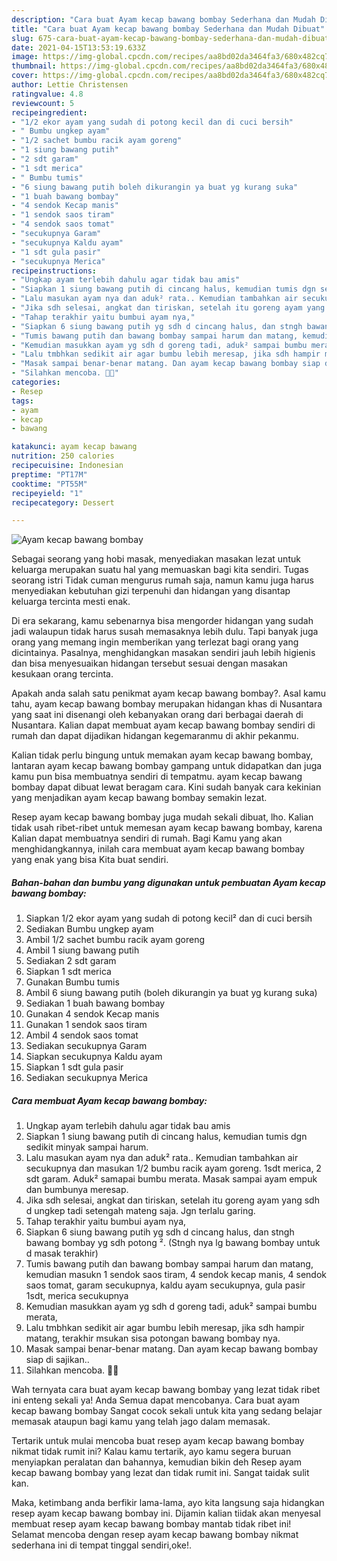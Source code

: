 ```yaml
---
description: "Cara buat Ayam kecap bawang bombay Sederhana dan Mudah Dibuat"
title: "Cara buat Ayam kecap bawang bombay Sederhana dan Mudah Dibuat"
slug: 675-cara-buat-ayam-kecap-bawang-bombay-sederhana-dan-mudah-dibuat
date: 2021-04-15T13:53:19.633Z
image: https://img-global.cpcdn.com/recipes/aa8bd02da3464fa3/680x482cq70/ayam-kecap-bawang-bombay-foto-resep-utama.jpg
thumbnail: https://img-global.cpcdn.com/recipes/aa8bd02da3464fa3/680x482cq70/ayam-kecap-bawang-bombay-foto-resep-utama.jpg
cover: https://img-global.cpcdn.com/recipes/aa8bd02da3464fa3/680x482cq70/ayam-kecap-bawang-bombay-foto-resep-utama.jpg
author: Lettie Christensen
ratingvalue: 4.8
reviewcount: 5
recipeingredient:
- "1/2 ekor ayam yang sudah di potong kecil dan di cuci bersih"
- " Bumbu ungkep ayam"
- "1/2 sachet bumbu racik ayam goreng"
- "1 siung bawang putih"
- "2 sdt garam"
- "1 sdt merica"
- " Bumbu tumis"
- "6 siung bawang putih boleh dikurangin ya buat yg kurang suka"
- "1 buah bawang bombay"
- "4 sendok Kecap manis"
- "1 sendok saos tiram"
- "4 sendok saos tomat"
- "secukupnya Garam"
- "secukupnya Kaldu ayam"
- "1 sdt gula pasir"
- "secukupnya Merica"
recipeinstructions:
- "Ungkap ayam terlebih dahulu agar tidak bau amis"
- "Siapkan 1 siung bawang putih di cincang halus, kemudian tumis dgn sedikit minyak sampai harum."
- "Lalu masukan ayam nya dan aduk² rata.. Kemudian tambahkan air secukupnya dan masukan 1/2 bumbu racik ayam goreng. 1sdt merica, 2 sdt garam. Aduk² samapai bumbu merata. Masak sampai ayam empuk dan bumbunya meresap."
- "Jika sdh selesai, angkat dan tiriskan, setelah itu goreng ayam yang sdh d ungkep tadi setengah mateng saja. Jgn terlalu garing."
- "Tahap terakhir yaitu bumbui ayam nya,"
- "Siapkan 6 siung bawang putih yg sdh d cincang halus, dan stngh bawang bombay yg sdh potong ². (Stngh nya lg bawang bombay untuk d masak terakhir)"
- "Tumis bawang putih dan bawang bombay sampai harum dan matang, kemudian masukn 1 sendok saos tiram, 4 sendok kecap manis, 4 sendok saos tomat, garam secukupnya, kaldu ayam secukupnya, gula pasir 1sdt, merica secukupnya"
- "Kemudian masukkan ayam yg sdh d goreng tadi, aduk² sampai bumbu merata,"
- "Lalu tmbhkan sedikit air agar bumbu lebih meresap, jika sdh hampir matang, terakhir msukan sisa potongan bawang bombay nya."
- "Masak sampai benar-benar matang. Dan ayam kecap bawang bombay siap di sajikan.."
- "Silahkan mencoba. 🤗💕"
categories:
- Resep
tags:
- ayam
- kecap
- bawang

katakunci: ayam kecap bawang 
nutrition: 250 calories
recipecuisine: Indonesian
preptime: "PT17M"
cooktime: "PT55M"
recipeyield: "1"
recipecategory: Dessert

---
```



![Ayam kecap bawang bombay](https://img-global.cpcdn.com/recipes/aa8bd02da3464fa3/680x482cq70/ayam-kecap-bawang-bombay-foto-resep-utama.jpg)

Sebagai seorang yang hobi masak, menyediakan masakan lezat untuk keluarga merupakan suatu hal yang memuaskan bagi kita sendiri. Tugas seorang istri Tidak cuman mengurus rumah saja, namun kamu juga harus menyediakan kebutuhan gizi terpenuhi dan hidangan yang disantap keluarga tercinta mesti enak.

Di era  sekarang, kamu sebenarnya bisa mengorder hidangan yang sudah jadi walaupun tidak harus susah memasaknya lebih dulu. Tapi banyak juga orang yang memang ingin memberikan yang terlezat bagi orang yang dicintainya. Pasalnya, menghidangkan masakan sendiri jauh lebih higienis dan bisa menyesuaikan hidangan tersebut sesuai dengan masakan kesukaan orang tercinta. 



Apakah anda salah satu penikmat ayam kecap bawang bombay?. Asal kamu tahu, ayam kecap bawang bombay merupakan hidangan khas di Nusantara yang saat ini disenangi oleh kebanyakan orang dari berbagai daerah di Nusantara. Kalian dapat membuat ayam kecap bawang bombay sendiri di rumah dan dapat dijadikan hidangan kegemaranmu di akhir pekanmu.

Kalian tidak perlu bingung untuk memakan ayam kecap bawang bombay, lantaran ayam kecap bawang bombay gampang untuk didapatkan dan juga kamu pun bisa membuatnya sendiri di tempatmu. ayam kecap bawang bombay dapat dibuat lewat beragam cara. Kini sudah banyak cara kekinian yang menjadikan ayam kecap bawang bombay semakin lezat.

Resep ayam kecap bawang bombay juga mudah sekali dibuat, lho. Kalian tidak usah ribet-ribet untuk memesan ayam kecap bawang bombay, karena Kalian dapat membuatnya sendiri di rumah. Bagi Kamu yang akan menghidangkannya, inilah cara membuat ayam kecap bawang bombay yang enak yang bisa Kita buat sendiri.

<!--inarticleads1-->

##### Bahan-bahan dan bumbu yang digunakan untuk pembuatan Ayam kecap bawang bombay:

1. Siapkan 1/2 ekor ayam yang sudah di potong kecil² dan di cuci bersih
1. Sediakan  Bumbu ungkep ayam
1. Ambil 1/2 sachet bumbu racik ayam goreng
1. Ambil 1 siung bawang putih
1. Sediakan 2 sdt garam
1. Siapkan 1 sdt merica
1. Gunakan  Bumbu tumis
1. Ambil 6 siung bawang putih (boleh dikurangin ya buat yg kurang suka)
1. Sediakan 1 buah bawang bombay
1. Gunakan 4 sendok Kecap manis
1. Gunakan 1 sendok saos tiram
1. Ambil 4 sendok saos tomat
1. Sediakan secukupnya Garam
1. Siapkan secukupnya Kaldu ayam
1. Siapkan 1 sdt gula pasir
1. Sediakan secukupnya Merica




<!--inarticleads2-->

##### Cara membuat Ayam kecap bawang bombay:

1. Ungkap ayam terlebih dahulu agar tidak bau amis
1. Siapkan 1 siung bawang putih di cincang halus, kemudian tumis dgn sedikit minyak sampai harum.
1. Lalu masukan ayam nya dan aduk² rata.. Kemudian tambahkan air secukupnya dan masukan 1/2 bumbu racik ayam goreng. 1sdt merica, 2 sdt garam. Aduk² samapai bumbu merata. Masak sampai ayam empuk dan bumbunya meresap.
1. Jika sdh selesai, angkat dan tiriskan, setelah itu goreng ayam yang sdh d ungkep tadi setengah mateng saja. Jgn terlalu garing.
1. Tahap terakhir yaitu bumbui ayam nya,
1. Siapkan 6 siung bawang putih yg sdh d cincang halus, dan stngh bawang bombay yg sdh potong ². (Stngh nya lg bawang bombay untuk d masak terakhir)
1. Tumis bawang putih dan bawang bombay sampai harum dan matang, kemudian masukn 1 sendok saos tiram, 4 sendok kecap manis, 4 sendok saos tomat, garam secukupnya, kaldu ayam secukupnya, gula pasir 1sdt, merica secukupnya
1. Kemudian masukkan ayam yg sdh d goreng tadi, aduk² sampai bumbu merata,
1. Lalu tmbhkan sedikit air agar bumbu lebih meresap, jika sdh hampir matang, terakhir msukan sisa potongan bawang bombay nya.
1. Masak sampai benar-benar matang. Dan ayam kecap bawang bombay siap di sajikan..
1. Silahkan mencoba. 🤗💕




Wah ternyata cara buat ayam kecap bawang bombay yang lezat tidak ribet ini enteng sekali ya! Anda Semua dapat mencobanya. Cara buat ayam kecap bawang bombay Sangat cocok sekali untuk kita yang sedang belajar memasak ataupun bagi kamu yang telah jago dalam memasak.

Tertarik untuk mulai mencoba buat resep ayam kecap bawang bombay nikmat tidak rumit ini? Kalau kamu tertarik, ayo kamu segera buruan menyiapkan peralatan dan bahannya, kemudian bikin deh Resep ayam kecap bawang bombay yang lezat dan tidak rumit ini. Sangat taidak sulit kan. 

Maka, ketimbang anda berfikir lama-lama, ayo kita langsung saja hidangkan resep ayam kecap bawang bombay ini. Dijamin kalian tiidak akan menyesal membuat resep ayam kecap bawang bombay mantab tidak ribet ini! Selamat mencoba dengan resep ayam kecap bawang bombay nikmat sederhana ini di tempat tinggal sendiri,oke!.

